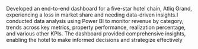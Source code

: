 Developed an end-to-end dashboard for a five-star hotel chain, Atliq Grand, experiencing a loss in market share and needing data-driven insights.I conducted data analysis using Power BI to monitor revenue by 
category, trends across key metrics, property performance, realization percentage, and various other KPIs. The dashboard provided comprehensive insights, enabling the hotel to make informed decisions and strategize effectively
